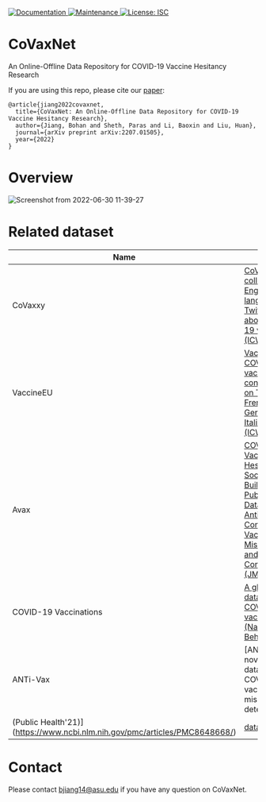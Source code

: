 <p>
  </a>
  <a href="https://github.com/Jiangbohan/CoVaxNet#readme" target="_blank">
    <img alt="Documentation" src="https://img.shields.io/badge/documentation-yes-brightgreen.svg" />
  </a>
  <a href="https://github.com/Jiangbohan/CoVaxNet/graphs/commit-activity" target="_blank">
    <img alt="Maintenance" src="https://img.shields.io/badge/Maintained%3F-yes-green.svg" />
  </a>
  <a href="https://github.com/Jiangbohan/CoVaxNet/blob/master/LICENSE" target="_blank">
    <img alt="License: ISC" src="https://img.shields.io/github/license/Jiangbohan/CoVaxNet" />
  </a>
</p>

# CoVaxNet
An Online-Offline Data Repository for COVID-19 Vaccine Hesitancy Research

If you are using this repo, please cite our [paper](https://arxiv.org/abs/2207.01505):
```
@article{jiang2022covaxnet,
  title={CoVaxNet: An Online-Offline Data Repository for COVID-19 Vaccine Hesitancy Research},
  author={Jiang, Bohan and Sheth, Paras and Li, Baoxin and Liu, Huan},
  journal={arXiv preprint arXiv:2207.01505},
  year={2022}
}
```

# Overview
![Screenshot from 2022-06-30 11-39-27](https://user-images.githubusercontent.com/32824402/176753552-24aebc9c-5e3e-4398-851e-59c9206f11b5.png)

# Related dataset
|Name|Paper|Code|
|---|---|---|
|CoVaxxy|[CoVaxxy: A collection of English-language Twitter posts about COVID-19 vaccines (ICWSM'21)](https://ojs.aaai.org/index.php/ICWSM/article/view/18122)|[data](https://github.com/osome-iu/CoVaxxy#dashboard)|
|VaccineEU|[VaccinEU: COVID-19 vaccine conversations on Twitter in French, German and Italian (ICWSM'22)](https://arxiv.org/abs/2201.06293)|[data](https://github.com/DataSciencePolimi/VaccinEU)|
|Avax|[COVID-19 Vaccine Hesitancy on Social Media: Building a Public Twitter Data Set of Antivaccine Content, Vaccine Misinformation, and Conspiracies (JMIR'21)](https://publichealth.jmir.org/2021/11/e30642)|[data](https://github.com/gmuric/avax-tweets-dataset)|
|COVID-19 Vaccinations|[A global database of COVID-19 vaccinations (Nature Human Behaviour'21)](https://www.nature.com/articles/s41562-021-01122-8)|[data](https://ourworldindata.org/covid-vaccinations)|
|ANTi-Vax|[ANTi-Vax: a novel Twitter dataset for COVID-19 vaccine misinformation detection
 (Public Health'21)](https://www.ncbi.nlm.nih.gov/pmc/articles/PMC8648668/)|[data](https://github.com/SakibShahriar95/ANTiVax)|


# Contact
Please contact bjiang14@asu.edu if you have any question on CoVaxNet.



